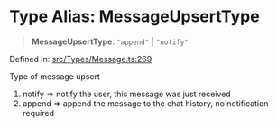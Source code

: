 # Type Alias: MessageUpsertType

> **MessageUpsertType**: `"append"` \| `"notify"`

Defined in: [src/Types/Message.ts:269](https://github.com/WhiskeySockets/Baileys/blob/2fdabb7f387029b680a2c5e056c7022c25b0f110/src/Types/Message.ts#L269)

Type of message upsert
1. notify => notify the user, this message was just received
2. append => append the message to the chat history, no notification required
